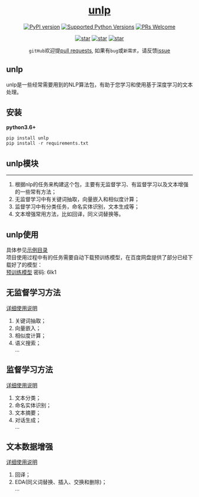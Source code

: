 <h1 align="center"><a href="https://github.com/hanscal/unlp" target="_blank">unlp</a></h1>

<div align="center">

[![PyPI version](https://badge.fury.io/py/unlp.svg)](https://badge.fury.io/py/unlp)
[![Supported Python Versions](https://img.shields.io/pypi/pyversions/unlp.svg)](https://pypi.python.org/pypi/unlp)
[![PRs Welcome](https://img.shields.io/badge/PRs-welcome-brightgreen.svg?style=flat-square)](https://github.com/Hanscal/unlp/pulls)
</div>

<p align="center">
  <a href="https://github.com/Hanscal/unlp/stargazers"><img alt="star" src="https://img.shields.io/github/stars/Hanscal/unlp.svg?label=Stars&style=social"/></a>
  <a href="https://github.com/Hanscal/unlp/network/members"><img alt="star" src="https://img.shields.io/github/forks/Hanscal/unlp.svg?label=Fork&style=social"/></a>
  <a href="https://github.com/Hanscal/unlp/watchers"><img alt="star" src="https://img.shields.io/github/watchers/Hanscal/unlp.svg?label=Watch&style=social"/></a>
  
</p>

<div align="center">
  
`gitHub`欢迎提[pull requests](https://github.com/Hanscal/unlp/pulls), 如果有`bug`或`新需求`，请反馈[issue](https://github.com/Hanscal/unlp/issues)
</div>

## unlp

unlp是一些经常需要用到的NLP算法包，有助于您学习和使用基于深度学习的文本处理。

## 安装
**python3.6+**

```py
pip install unlp 
pip install -r requirements.txt
```

## unlp模块
----
1. 根据nlp的任务来构建这个包，主要有无监督学习、有监督学习以及文本增强的一些常有方法；
2. 无监督学习中有关键词抽取，向量嵌入和相似度计算；  
3. 监督学习中有分类任务，命名实体识别，文本生成等；  
4. 文本增强常用方法，比如回译，同义词替换等。

## unlp使用
具体参见[示例目录](https://github.com/Hanscal/unlp/tree/master/examples)  
项目使用过程中有的任务需要自动下载预训练模型，在百度网盘提供了部分已经下载好了的模型：  
[预训练模型](https://pan.baidu.com/s/1gXv14q-uzQb9urhveQKzeg)  密码: 6lk1

## 无监督学习方法
[详细使用说明](https://github.com/Hanscal/unlp/blob/master/unlp/unsupervised/README.md)
1. 关键词抽取；  
2. 向量嵌入；  
3. 相似度计算；  
4. 语义搜索；  
...

## 监督学习方法
[详细使用说明](https://github.com/Hanscal/unlp/blob/master/unlp/supervised/README.md)
1. 文本分类； 
2. 命名实体识别；  
3. 文本摘要；  
4. 对话生成；  
...

## 文本数据增强  
[详细使用说明](https://github.com/Hanscal/unlp/blob/master/unlp/augment/README.md)
1. 回译；  
2. EDA(同义词替换、插入、交换和删除)；   
...


 
